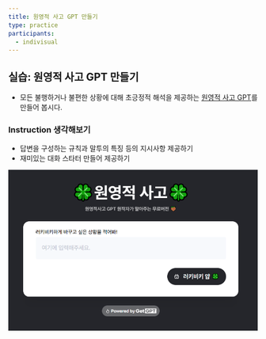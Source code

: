 ```yaml
---
title: 원영적 사고 GPT 만들기
type: practice
participants:
  - indivisual
---
```

## 실습: 원영적 사고 GPT 만들기

- 모든 불행하거나 불편한 상황에 대해 초긍정적 해석을 제공하는 [원영적 사고 GPT](https://getgpt.app/play/1drEpYwXhT?list=d9926747-7a55-4b38-a80d-2982de281d5f)를 만들어 봅시다.

### Instruction 생각해보기

- 답변을 구성하는 규칙과 말투의 특징 등의 지시사항 제공하기
- 재미있는 대화 스타터 만들어 제공하기

![](../attachments/gpt-wonyoung-thinking.png)